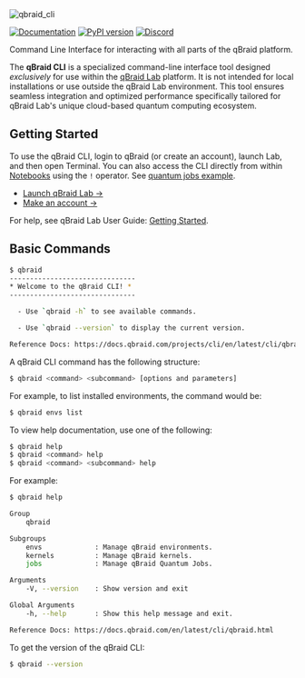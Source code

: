 <img width="full" alt="qbraid_cli" src="https://qbraid-static.s3.amazonaws.com/logos/qbraid-cli-banner.png">

[![Documentation](https://img.shields.io/badge/Documentation-DF0982)](https://docs.qbraid.com/projects/cli/en/latest/cli/qbraid.html)
[![PyPI version](https://img.shields.io/pypi/v/qbraid-cli.svg?color=blue)](https://pypi.org/project/qbraid-cli/)
[![Discord](https://img.shields.io/discord/771898982564626445.svg?color=pink)](https://discord.gg/TPBU2sa8Et)

Command Line Interface for interacting with all parts of the qBraid platform.

The **qBraid CLI** is a specialized command-line interface tool designed *exclusively* for use within the [qBraid Lab](https://docs.qbraid.com/projects/lab/en/latest/lab/overview.html) platform. It is not intended for local installations or use outside the qBraid Lab environment. This tool ensures seamless integration and optimized performance specifically tailored for qBraid Lab's unique cloud-based quantum computing ecosystem.


## Getting Started

To use the qBraid CLI, login to qBraid (or create an account), launch Lab, and then open Terminal. You can also access the CLI directly from within [Notebooks](https://docs.qbraid.com/projects/lab/en/latest/lab/notebooks.html) using the ``!`` operator. See [quantum jobs example](https://github.com/qBraid/qbraid-lab-demo/blob/045c7a8fbdcae66a7e64533dd9fe0e981dc02cf4/qbraid_lab/quantum_jobs/aws_quantum_jobs.ipynb).

- [Launch qBraid Lab &rarr;](https://lab.qbraid.com/)
- [Make an account &rarr;](https://account.qbraid.com/)

For help, see qBraid Lab User Guide: [Getting Started](https://docs.qbraid.com/projects/lab/en/latest/lab/getting_started.html).

## Basic Commands

```bash
$ qbraid
-------------------------------
* Welcome to the qBraid CLI! *
-------------------------------

  - Use `qbraid -h` to see available commands.

  - Use `qbraid --version` to display the current version.

Reference Docs: https://docs.qbraid.com/projects/cli/en/latest/cli/qbraid.html
```

A qBraid CLI command has the following structure:

```bash
$ qbraid <command> <subcommand> [options and parameters]
```

For example, to list installed environments, the command would be:

```bash
$ qbraid envs list
```

To view help documentation, use one of the following:

```bash
$ qbraid help
$ qbraid <command> help
$ qbraid <command> <subcommand> help
```

For example:

```bash
$ qbraid help

Group
    qbraid

Subgroups
    envs             : Manage qBraid environments.
    kernels          : Manage qBraid kernels.
    jobs             : Manage qBraid Quantum Jobs.

Arguments
    -V, --version    : Show version and exit

Global Arguments
    -h, --help       : Show this help message and exit.

Reference Docs: https://docs.qbraid.com/en/latest/cli/qbraid.html
```

To get the version of the qBraid CLI:

```bash
$ qbraid --version
```
